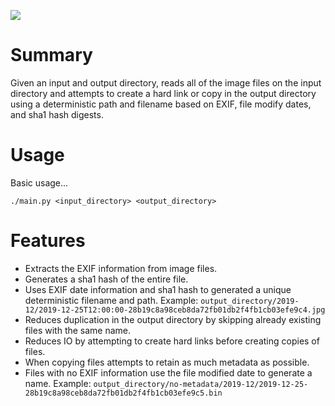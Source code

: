 ![](https://github.com/danieldsj/photobomb/workflows/Test/badge.svg)

# Summary
Given an input and output directory, reads all of the image files on the input directory and attempts to create a hard link or copy in the output directory using a deterministic path and filename based on EXIF, file modify dates, and sha1 hash digests.

# Usage
Basic usage...
```
./main.py <input_directory> <output_directory>
```

# Features
* Extracts the EXIF information from image files.
* Generates a sha1 hash of the entire file.
* Uses EXIF date information and sha1 hash to generated a unique deterministic filename and path. Example: `output_directory/2019-12/2019-12-25T12:00:00-28b19c8a98ceb8da72fb01db2f4fb1cb03efe9c4.jpg`
* Reduces duplication in the output directory by skipping already existing files with the same name.
* Reduces IO by attempting to create hard links before creating copies of files.
* When copying files attempts to retain as much metadata as possible.
* Files with no EXIF information use the file modified date to generate a name.  Example: `output_directory/no-metadata/2019-12/2019-12-25-28b19c8a98ceb8da72fb01db2f4fb1cb03efe9c5.bin`